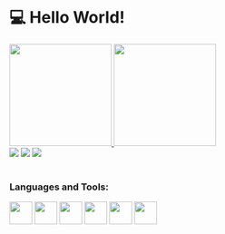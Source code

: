 # 💻 Hello World!

<div>
  <a href="https://github.com/EduardoPacheco6">
  <img loading="lazy" height="180em" src="https://github-readme-stats.vercel.app/api?username=EduardoPacheco6&show_icons=true&theme=dracula&include_all_commits=true&count_private=true"/>
  <img loading="lazy" height="180em" src="https://github-readme-stats.vercel.app/api/top-langs/?username=EduardoPacheco6&layout=compact&langs_count=7&theme=dracula"/>
</div>

<div>
  <a href="https://instagram.com/_edupacheco_" target="_blank"><img loading="lazy" src="https://img.shields.io/badge/-Instagram-%23E4405F?style=for-the-badge&logo=instagram&logoColor=white" target="_blank"></a>
  <a href = "mailto:edu.pacheco.carvalho@gmail.com"><img loading="lazy" src="https://img.shields.io/badge/Gmail-D14836?style=for-the-badge&logo=gmail&logoColor=white" target="_blank"></a>
  <a href="https://www.linkedin.com/in/eduardo-pacheco-a9b64293/" target="_blank"><img loading="lazy" src="https://img.shields.io/badge/-LinkedIn-%230077B5?style=for-the-badge&logo=linkedin&logoColor=white" target="_blank"></a>   
</div>  
</br>
<div>
  <h3>Languages and Tools:</h3>
    <img src="https://cdn.jsdelivr.net/gh/devicons/devicon/icons/java/java-original-wordmark.svg" width="40" height="40"/>
    <img src="https://cdn.jsdelivr.net/gh/devicons/devicon/icons/javascript/javascript-original.svg" width="40" height="40"/>
    <img src="https://cdn.jsdelivr.net/gh/devicons/devicon/icons/react/react-original-wordmark.svg" width="40" height="40"/>
    <img src="https://cdn.jsdelivr.net/gh/devicons/devicon/icons/typescript/typescript-plain.svg" width="40" height="40"/>
    <img src="https://cdn.jsdelivr.net/gh/devicons/devicon/icons/html5/html5-plain.svg" width="40" height="40" />
    <img src="https://cdn.jsdelivr.net/gh/devicons/devicon/icons/css3/css3-plain.svg" width="40" height="40"/>
</div>
